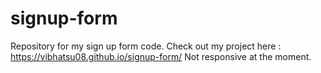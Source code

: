 # signup-form
Repository for my sign up form code.
Check out my project here : https://vibhatsu08.github.io/signup-form/
Not responsive at the moment.
